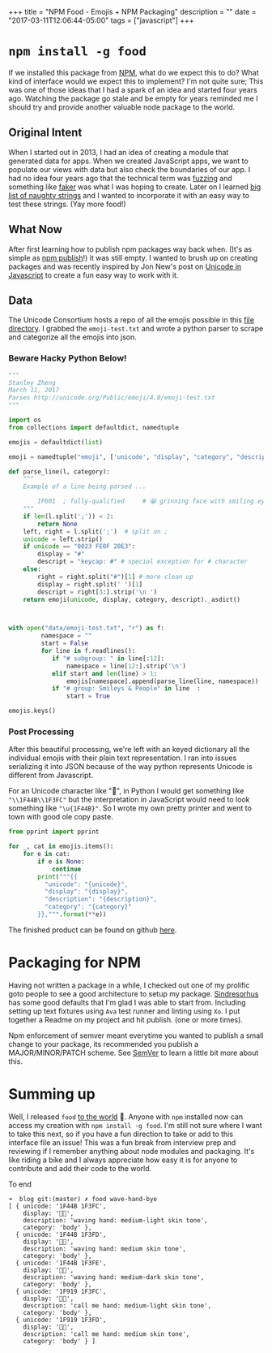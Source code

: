 +++
title = "NPM Food - Emojis + NPM Packaging"
description = ""
date = "2017-03-11T12:06:44-05:00"
tags = ["javascript"]
+++

# `npm install -g food`

If we installed this package from [NPM](https://npmjs.com), what do we expect this to do? What kind of interface would we expect this to implement? I'm not quite sure; This was one of those ideas that I had a spark of an idea and started four years ago. Watching the package go stale and be empty for years reminded me I should try and provide another valuable node package to the world.

## Original Intent

When I started out in 2013, I had an idea of creating a module that generated data for apps. When we created JavaScript apps, we want to populate our views with data but also check the boundaries of our app. I had no idea four years ago that the technical term was [fuzzing](https://en.wikipedia.org/wiki/Fuzzing) and something like [faker](https://www.npmjs.com/package/faker) was what I was hoping to create. Later on I learned [big list of naughty strings](https://github.com/minimaxir/big-list-of-naughty-strings) and I wanted to incorporate it with an easy way to test these strings. (Yay more food!)

## What Now
After first learning how to publish npm packages way back when. (It's as simple as [npm publish](https://docs.npmjs.com/getting-started/publishing-npm-packages)!) it was still empty. I wanted to brush up on creating packages and was recently inspired by Jon New's post on [Unicode in Javascript](blog.jonnew.com/posts/poo-dot-length-equals-two) to create a fun easy way to work with it.


## Data

The Unicode Consortium hosts a repo of all the emojis possible in this [file directory](http://unicode.org/Public/emoji/4.0/). I grabbed the `emoji-test.txt` and wrote a python parser to scrape and categorize all the emojis into json.

### Beware Hacky Python Below!
``` python
"""
Stanley Zheng
March 11, 2017
Parses http://unicode.org/Public/emoji/4.0/emoji-test.txt
"""

import os
from collections import defaultdict, namedtuple

emojis = defaultdict(list)

emoji = namedtuple("emoji", ['unicode', "display", "category", "description"])

def parse_line(l, category):
    """
    Example of a line being parsed ...

        1F601  ; fully-qualified     # 😁 grinning face with smiling eyes
    """
    if len(l.split(';')) < 2:
        return None
    left, right = l.split(';')  # split on ;
    unicode = left.strip()
    if unicode == "0023 FE0F 20E3":
        display = "#"
        descript = "keycap: #" # special exception for # character
    else:
        right = right.split("#")[1] # more clean up
        display = right.split(' ')[1]
        descript = right[3:].strip('\n ')
    return emoji(unicode, display, category, descript)._asdict()



with open("data/emoji-test.txt", "r") as f:
         namespace = ""
         start = False
         for line in f.readlines():
            if "# subgroup: " in line[:12]:
                namespace = line[12:].strip('\n')
            elif start and len(line) > 1:
                emojis[namespace].append(parse_line(line, namespace))
            if "# group: Smileys & People" in line  :
                start = True

emojis.keys()
```


### Post Processing

After this beautiful processing, we're left with an keyed dictionary all the individual emojis with their plain text representation. I ran into issues serializing it into JSON because of the way python represents Unicode is different from Javascript.

For an Unicode character like "👋", in Python I would get something like `"\\1F44B\\1F3FC"` but the interpretation in JavaScript would need to look something like `"\u{1F44B}"`.
So I wrote my own pretty printer and went to town with good ole copy paste.

``` python
from pprint import pprint

for _, cat in emojis.items():
    for e in cat:
        if e is None:
            continue
        print("""{{
          "unicode": "{unicode}",
          "display": "{display}",
          "description": "{description}",
          "category": "{category}"
        }},""".format(**e))
```

The finished product can be found on github [here](https://github.com/stanzhengdev/npm-food/blob/master/data/emoji.json).


# Packaging for NPM


Having not written a package in a while, I checked out one of my prolific goto people to see a good architecture to setup my package. [Sindresorhus](https://github.com/sindresorhus/node-module-boilerplate) has some good defaults that I'm glad I was able to start from. Including setting up text fixtures using `Ava` test runner and linting using `Xo`. I put together a Readme on my project and hit publish. (one or more times).

Npm enforcement of semver meant everytime you wanted to publish a small change to your package, its recommended you publish a MAJOR/MINOR/PATCH scheme. See [SemVer](https://semver.org) to learn a little bit more about this.



# Summing up

Well, I released `food` [to the world](https://www.npmjs.com/package/food) 🎉. Anyone with `npm` installed now can access my creation with `npm install -g food`. I'm still not sure where I want to take this next, so if you have a fun direction to take or add to this interface file an issue!
This was a fun break from interview prep and reviewing if I remember anything about node modules and packaging. It's like riding a bike and I always appreciate how easy it is for anyone to contribute and add their code to the world.


To end
```
➜  blog git:(master) ✗ food wave-hand-bye
[ { unicode: '1F44B 1F3FC',
    display: '👋🏼',
    description: 'waving hand: medium-light skin tone',
    category: 'body' },
  { unicode: '1F44B 1F3FD',
    display: '👋🏽',
    description: 'waving hand: medium skin tone',
    category: 'body' },
  { unicode: '1F44B 1F3FE',
    display: '👋🏾',
    description: 'waving hand: medium-dark skin tone',
    category: 'body' },
  { unicode: '1F919 1F3FC',
    display: '🤙🏼',
    description: 'call me hand: medium-light skin tone',
    category: 'body' },
  { unicode: '1F919 1F3FD',
    display: '🤙🏽',
    description: 'call me hand: medium skin tone',
    category: 'body' } ]
```

